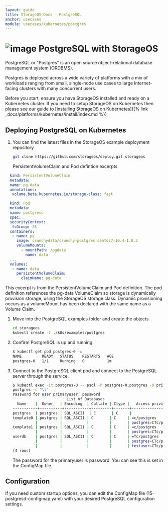 ```yaml
---
layout: guide
title: StorageOS Docs - PostgreSQL
anchor: usecases
module: usecases/kubernetes/postgres
---
```


# ![image](/images/docs/explore/postgresqllogo.png) PostgreSQL with StorageOS

PostgreSQL or "Postgres" is an open source object-relational database management
system (ORDBMS).

Postgres is deployed across a wide variety of platforms with a mix of workloads
ranging from small, single-node use cases to large Internet-facing clusters
with many concurrent users.

Before you start, ensure you have StorageOS installed and ready on a Kubernetes
cluster. If you need to setup StorageOS on Kubernetes then please see our guide
to [installing StorageOS on Kubernetes]({% link
_docs/platforms/kubernetes/install/index.md %})

## Deploying PostgreSQL on Kubernetes

1. You can find the latest files in the StorageOS example deployment repository

   ```bash
   git clone https://github.com/storageos/deploy.git storageos
   ```

   PersistentVolumeClaim and Pod defintion excerpts

```yaml
  kind: PersistentVolumeClaim
  metadata:
  name: pg-data
  annotations:
   volume.beta.kubernetes.io/storage-class: fast

  kind: Pod
  metadata:
  name: postgress
  spec:
  securityContext:
   fsGroup: 26
  containers:
   - name: pg
     image: crunchydata/crunchy-postgres:centos7-10.4-1.8.3
     volumeMounts:
       - mountPath: /pgdata
         name: data
  ...
  volumes:
   - name: data
     persistentVolumeClaim:
       claimName: pg-data
```

This excerpt is from the PersistentVolumeClaim and Pod definition. The pod
definition references the pg-data VolumeClaim so storage is dynamically
provision storage, using the StorageOS storage class. Dynamic provisioning
occurs as a volumeMount has been declared with the same name as a Volume
Claim.

1. Move into the PostgreSQL examples folder and create the objects

   ```bash
   cd storageos
   kubectl create -f ./k8s/examples/postgres
   ```

2. Confirm PostgreSQL is up and running.

   ```bash
   $ kubectl get pod postgres-0 -w
   NAME         READY   STATUS    RESTARTS   AGE
   postgres-0   1/1     Running   0          1m
   ```

3. Connect to the PostgreSQL client pod and connect to the PostgreSQL server
   through the service.

   ```bash
   $ kubectl exec -it postgres-0 -- psql -h postgres-0.postgres -U primaryuser
   postgres -c "\l"
   Password for user primaryuser: password
                           List of Databases
     Name    |  Owner   | Encoding  | Collate | Ctype |   Access privileges
   -----------+----------+-----------+---------+-------+-----------------------
   postgres  | postgres | SQL_ASCII  | C       | C     |
   template0 | postgres | SQL_ASCII | C       | C     | =c/postgres          +
             |          |           |         |       | postgres=CTc/postgres
   template1 | postgres | SQL_ASCII | C       | C     | =c/postgres          +
             |          |           |         |       | postgres=CTc/postgres
   userdb    | postgres | SQL_ASCII | C       | C     | =Tc/postgres         +
             |          |           |         |       | postgres=CTc/postgres+
             |          |           |         |       | testuser=CTc/postgres
   (4 rows)
   ```

   The password for the primaryuser is password. You can see this is set in
   the ConfigMap file.

## Configuration

If you need custom startup options, you can edit the ConfigMap file
(15-postgresd-configmap.yaml) with your desired PostgreSQL configuration
settings.
